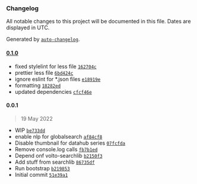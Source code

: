 ### Changelog

All notable changes to this project will be documented in this file. Dates are displayed in UTC.

Generated by [`auto-changelog`](https://github.com/CookPete/auto-changelog).

#### [0.1.0](https://github.com/eea/volto-globalsearch/compare/0.0.1...0.1.0)

- fixed stylelint for less file [`162704c`](https://github.com/eea/volto-globalsearch/commit/162704c502109e8ab0d7903568ff42603c3bc852)
- prettier less file [`6bd424c`](https://github.com/eea/volto-globalsearch/commit/6bd424c1dae2ceceaf412339c3096dc575c0bc65)
- ignore eslint for *.json files [`e18919e`](https://github.com/eea/volto-globalsearch/commit/e18919e1255818c5cf33bf769cca078d75ca3422)
- formatting [`18282ed`](https://github.com/eea/volto-globalsearch/commit/18282ed159865bcbc50e2fd17417cf6d90d3e593)
- updated dependencies [`cfcf46e`](https://github.com/eea/volto-globalsearch/commit/cfcf46ee33b23bb31f76955c12a857411f042daf)

#### 0.0.1

> 19 May 2022

- WIP [`be733dd`](https://github.com/eea/volto-globalsearch/commit/be733dd1b600855d330cf92fbdcbf75bdade37dc)
- enable nlp for globalsearch [`af84cf8`](https://github.com/eea/volto-globalsearch/commit/af84cf80adecb402ee32e248a1939f32342e35cf)
- Disable thumbnail for datahub series [`07fcfda`](https://github.com/eea/volto-globalsearch/commit/07fcfda64a357ce6e91242b254b2c93759b60298)
- Remove console.log calls [`fb7b1ed`](https://github.com/eea/volto-globalsearch/commit/fb7b1ed4b2ceea4afc716532e1122380460a95f1)
- Depend onf volto-searchlib [`b2150f3`](https://github.com/eea/volto-globalsearch/commit/b2150f3f0f9a469622e499d8f4814e15777946a2)
- Add stuff from searchlib [`86735df`](https://github.com/eea/volto-globalsearch/commit/86735dfd46a46754983bf4f8b22ec9b2f120f100)
- Run bootstrap [`b219853`](https://github.com/eea/volto-globalsearch/commit/b219853d799a21f5db4460ad18c251a21e73da8f)
- Initial commit [`51e39a1`](https://github.com/eea/volto-globalsearch/commit/51e39a1daef6e253c79d212da68183bc4e93b63f)
